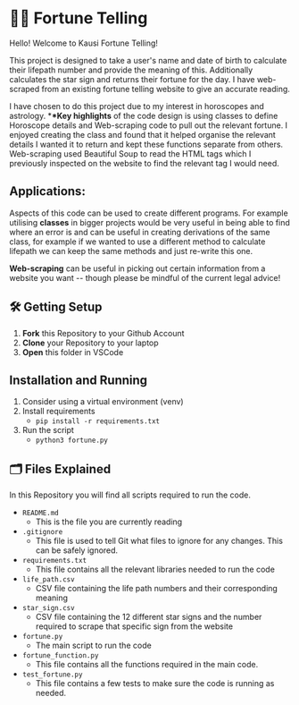 # 🧑‍💻 Fortune Telling

Hello! Welcome to Kausi Fortune Telling!

This project is designed to take a user's name and date of birth to calculate their lifepath number and provide the meaning of this. Additionally calculates the star sign and returns their fortune for the day. I have web-scraped from an existing fortune telling website to give an accurate reading.

I have chosen to do this project due to my interest in horoscopes and astrology. \***\*Key highlights** of the code design is using classes to define Horoscope details and Web-scraping code to pull out the relevant fortune. I enjoyed creating the class and found that it helped organise the relevant details I wanted it to return and kept these functions separate from others. Web-scraping used Beautiful Soup to read the HTML tags which I previously inspected on the website to find the relevant tag I would need.

## Applications:

Aspects of this code can be used to create different programs. For example utilising **classes** in bigger projects would be very useful in being able to find where an error is and can be useful in creating derivations of the same class, for example if we wanted to use a different method to calculate lifepath we can keep the same methods and just re-write this one.

**Web-scraping** can be useful in picking out certain information from a website you want -- though please be mindful of the current legal advice!

## 🛠️ Getting Setup

1. **Fork** this Repository to your Github Account
2. **Clone** your Repository to your laptop
3. **Open** this folder in VSCode

## Installation and Running

1. Consider using a virtual environment (venv)
2. Install requirements
   - `pip install -r requirements.txt`
3. Run the script
   - `python3 fortune.py`

## 🗂️ Files Explained

In this Repository you will find all scripts required to run the code.

- `README.md`
  - This is the file you are currently reading
- `.gitignore`
  - This file is used to tell Git what files to ignore for any changes. This can be safely ignored.
- `requirements.txt`
  - This file contains all the relevant libraries needed to run the code
- `life_path.csv`
  - CSV file containing the life path numbers and their corresponding meaning
- `star_sign.csv`
  - CSV file containing the 12 different star signs and the number required to scrape that specific sign from the website
- `fortune.py`
  - The main script to run the code
- `fortune_function.py`
  - This file contains all the functions required in the main code.
- `test_fortune.py`
  - This file contains a few tests to make sure the code is running as needed.
